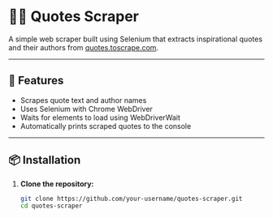 # 🕵️‍♂️ Quotes Scraper

A simple web scraper built using Selenium that extracts inspirational quotes and their authors from [quotes.toscrape.com](https://quotes.toscrape.com).

---

## 🔧 Features

- Scrapes quote text and author names
- Uses Selenium with Chrome WebDriver
- Waits for elements to load using WebDriverWait
- Automatically prints scraped quotes to the console

---

## 📦 Installation

1. **Clone the repository:**
   ```bash
   git clone https://github.com/your-username/quotes-scraper.git
   cd quotes-scraper
